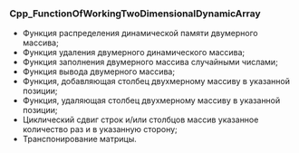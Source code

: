 ### Cpp_FunctionOfWorkingTwoDimensionalDynamicArray

*  Функция распределения динамической памяти двумерного массива;
*  Функция удаления двумерного динамического массива;
*  Функция заполнения двумерного массива случайными числами;
*  Функция вывода двумерного массива;
*  Функция, добавляющая столбец двухмерному массиву в указанной позиции;
*  Функция, удаляющая столбец двухмерному массиву в указанной позиции;
*  Циклический сдвиг строк и/или столбцов массив указанное количество раз и в указанную сторону;
*  Транспонирование матрицы.
